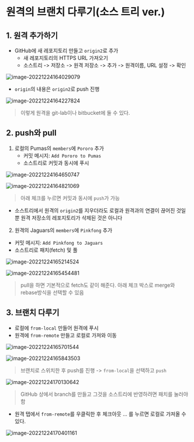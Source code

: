# 원격의 브랜치 다루기(소스 트리 ver.)



## 1. 원격 추가하기

- GitHub에 새 레포지토리 만들고 `origin2`로 추가
  - 새 레포지토리의 HTTPS URL 가져오기
  - 소스트리 -> 저장소 -> 원격 저장소 -> 추가 -> 원격이름, URL 설정 -> 확인

![image-20221224164029079](assets/image-20221224164029079.png)

- `origin`의 내용은 `origin2`로 push 진행

![image-20221224164227824](assets/image-20221224164320529.png)

> 이렇게 원격을 git-lab이나 bitbucket에 둘 수 있다.



## 2. push와 pull

1. 로컬의 Pumas의 `members`에 `Pororo` 추가
   - 커밋 메시지: `Add Pororo to Pumas`
   - 소스트리로 커밋과 동시에 푸시

![image-20221224164650747](assets/image-20221224164650747.png)

![image-20221224164821069](assets/image-20221224164821069.png)

> 아래 체크를 누르면 커밋과 동시에 `push`가 가능

- 소스트리에서 원격의 `origin2`를 지우더라도 로컬과 원격과의 연결이 끊어진 것일 뿐 원격 저장소의 레포지토리가 삭제된 것은 아니다



2. 원격의 Jaguars의 `members`에 `Pinkfong` 추가

- 커밋 메시지: `Add Pinkfong to Jaguars`
- 소스트리로 패치(fetch) 및 풀

![image-20221224165214524](assets/image-20221224165214524.png)

![image-20221224165454481](assets/image-20221224165454481.png)

> pull을 하면 기본적으로 fetch도 같이 해준다. 아래 체크 박스로 merge와 rebase방식을 선택할 수 있음



## 3. 브랜치 다루기

- 로컬에 `from-local` 만들어 원격에 푸시
- 원격에 `from-remote` 만들고 로컬로 가져와 이동

![image-20221224165701544](assets/image-20221224165701544.png)

![image-20221224165843503](assets/image-20221224165843503.png)

> 브랜치로 스위치한 후 push를 진행 -> `from-local`을 선택하고 `push`

![image-20221224170130642](assets/image-20221224170130642.png)

> GitHub 상에서 branch를 만들고 그것을 소스트리에 반영하려면 패치를 눌러야함



- 원격 탭에서 `from-remote`를 우클릭한 후 체크아웃 ... 를 누르면 로컬로 가져올 수 있다.

![image-20221224170401161](assets/image-20221224170401161.png)